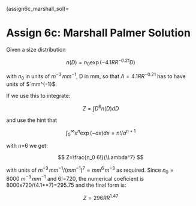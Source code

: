 (assign6c_marshall_sol)=

# Assign 6c: Marshall Palmer Solution

Given a size distribution

$$
n(D) = n_0 \exp(-4.1 RR^{-0.21} D )
$$

with $n_0$ in units of $m^{-3}\,mm^{-1}$, D in mm,
so that $\Lambda=4.1 RR^{-0.21}$ has to have units
of $`mm^{-1}$.

If we use this to integrate:

$$
   Z=\int D^6 n(D) dD
$$

and use the hint that

$$
   \int^\infty_0 x^n \exp( -a x) dx = n! / a^{n+1}
$$

with n=6 we get:

$$
   Z=\frac{n_0 6!}{\Lambda^7}
$$

with units of  $m^{-3}\,mm^{-1}/(mm^{-1})^7=mm^6\,m^{-3}$ as required.  Since
$n_0=8000\ m^{-3}\,mm^{-1}$ and 6!=720, the
numerical coeficient is 8000x720/(4.1**7)=295.75 and  the final form is:

$$
   Z=296 RR^{1.47}
$$
